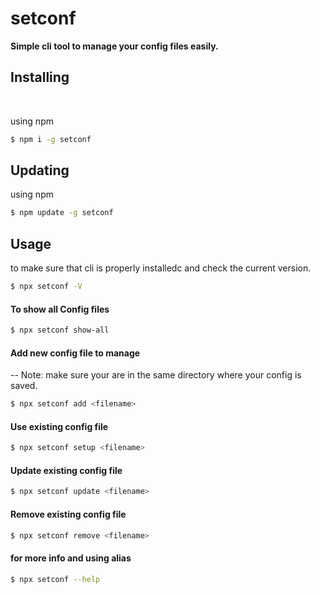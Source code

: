 # setconf

**Simple cli tool to manage your config files easily.**

## Installing

<br/>

using npm

``` bash
$ npm i -g setconf 
```

## Updating  
using npm 

``` bash 
$ npm update -g setconf
```


## Usage 
to make sure that cli is properly installedc and check the current version.
``` bash
$ npx setconf -V
```

#### **To show all Config files**

``` bash
$ npx setconf show-all
```

#### **Add new config file to manage**

-- Note: make sure your are in the same directory where your config is saved.

``` bash
$ npx setconf add <filename>
```

#### **Use existing config file**

``` bash
$ npx setconf setup <filename>
```

#### **Update existing config file**

``` bash
$ npx setconf update <filename>
```

#### **Remove existing config file**

``` bash
$ npx setconf remove <filename>
```

#### **for more info and using alias** 
``` bash
$ npx setconf --help
```